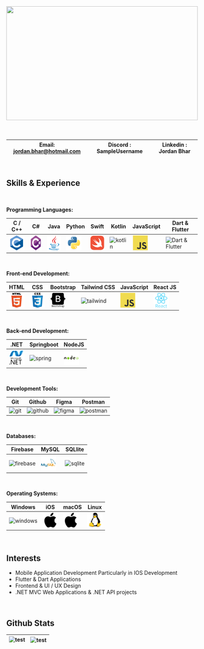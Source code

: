 
<img src="https://github.com/JordanBhar/JordanBhar/assets/48815489/5d8c1d7d-b415-4349-b1c9-cfdc4eb2baa5" width="100%" height="300px">

</br>
</br>
</br>

| Email: jordan.bhar@hotmail.com | Discord : SampleUsername | Linkedin : Jordan Bhar |
|---|---|---|

</br>

## Skills & Experience

</br>

**Programming Languages:**

| C / C++ | C# | Java | Python | Swift | Kotlin | JavaScript | Dart & Flutter |
|---|---|---|---|---|---|---|---|
| <img src="https://raw.githubusercontent.com/devicons/devicon/master/icons/c/c-original.svg" alt="c" width="40" height="40"/> | <img src="https://raw.githubusercontent.com/devicons/devicon/master/icons/csharp/csharp-original.svg" alt="csharp" width="40" height="40"/> | <img src="https://raw.githubusercontent.com/devicons/devicon/master/icons/java/java-original.svg" alt="java" width="40" height="40"/> | <img src="https://raw.githubusercontent.com/devicons/devicon/master/icons/python/python-original.svg" alt="python" width="40" height="40"/> | <img src="https://raw.githubusercontent.com/devicons/devicon/master/icons/swift/swift-original.svg" alt="swift" width="40" height="40"/> | <img src="https://www.vectorlogo.zone/logos/kotlinlang/kotlinlang-icon.svg" alt="kotlin" width="40" height="40"/> | <img src="https://raw.githubusercontent.com/devicons/devicon/master/icons/javascript/javascript-original.svg" alt="javascript" width="40" height="40"/> | ![Dart & Flutter](placeholder_image_link) |

</br>

**Front-end Development:**

| HTML | CSS | Bootstrap | Tailwind CSS | JavaScript | React JS |
|---|---|---|---|---|---|
| <img src="https://raw.githubusercontent.com/devicons/devicon/master/icons/html5/html5-original-wordmark.svg" alt="html5" width="40" height="40"/> | <img src="https://raw.githubusercontent.com/devicons/devicon/master/icons/css3/css3-original-wordmark.svg" alt="css3" width="40" height="40"/> | <img src="https://raw.githubusercontent.com/devicons/devicon/master/icons/bootstrap/bootstrap-plain-wordmark.svg" alt="bootstrap" width="40" height="40"/> | <img src="https://www.vectorlogo.zone/logos/tailwindcss/tailwindcss-icon.svg" alt="tailwind" width="40" height="40"/> | <img src="https://raw.githubusercontent.com/devicons/devicon/master/icons/javascript/javascript-original.svg" alt="javascript" width="40" height="40"/> | <img src="https://raw.githubusercontent.com/devicons/devicon/master/icons/react/react-original-wordmark.svg" alt="react" width="40" height="40"/> | 

</br>

**Back-end Development:**

| .NET | Springboot | NodeJS |
|---|---|---|
| <img src="https://raw.githubusercontent.com/devicons/devicon/master/icons/dot-net/dot-net-original-wordmark.svg" alt="dotnet" width="40" height="40"/> | <img src="https://www.vectorlogo.zone/logos/springio/springio-icon.svg" alt="spring" width="40" height="40"/> | <img src="https://raw.githubusercontent.com/devicons/devicon/master/icons/nodejs/nodejs-original-wordmark.svg" alt="nodejs" width="40" height="40"/> |

</br>

**Development Tools:**

| Git | Github | Figma | Postman |
|---|---|---|---|
| <img src="https://www.vectorlogo.zone/logos/git-scm/git-scm-icon.svg" alt="git" width="40" height="40"/> | <img src="https://icongr.am/devicon/github-original.svg?size=128&color=currentColor" alt="github" width="40" height="40"/> | <img src="https://www.vectorlogo.zone/logos/figma/figma-icon.svg" alt="figma" width="40" height="40"/> | <img src="https://www.vectorlogo.zone/logos/postman/postman-icon.svg" alt="postman" width="40" height="40"/> |

</br>

**Databases:**

| Firebase | MySQL | SQLlite |
|---|---|---|
| <img src="https://www.vectorlogo.zone/logos/firebase/firebase-icon.svg" alt="firebase" width="40" height="40"/> | <img src="https://raw.githubusercontent.com/devicons/devicon/master/icons/mysql/mysql-original-wordmark.svg" alt="mysql" width="40" height="40"/> | <img src="https://www.vectorlogo.zone/logos/sqlite/sqlite-icon.svg" alt="sqlite" width="40" height="40"/> |

</br>

**Operating Systems:**

| Windows | iOS | macOS | Linux |
|---|---|---|---|
| <img src="https://icongr.am/devicon/windows8-original.svg?size=128&color=currentColor" alt="windows" width="40" height="40"/> | <img src="https://raw.githubusercontent.com/devicons/devicon/master/icons/apple/apple-original.svg" alt="apple" width="40" height="40"/> | <img src="https://raw.githubusercontent.com/devicons/devicon/master/icons/apple/apple-original.svg" alt="apple" width="40" height="40"/> | <img src="https://raw.githubusercontent.com/devicons/devicon/master/icons/linux/linux-original.svg" alt="linux" width="40" height="40"/> |

</br>

## Interests

- Mobile Application Development Particularly in IOS Development
- Flutter & Dart Applications
- Frontend & UI / UX Design
- .NET MVC Web Applications & .NET API projects

</br> 

## Github Stats

| <img align="left" src="https://github-readme-stats.vercel.app/api/top-langs?username=JordanBhar&show_icons=true&locale=en&layout=compact" alt="test" /> | <img align="center" src="https://github-readme-stats.vercel.app/api?username=JordanBhar&show_icons=true&locale=en" alt="test" /> |
|---|---|


<!---
JordanBhar/JordanBhar is a ✨ special ✨ repository because its `README.md` (this file) appears on your GitHub profile.
You can click the Preview link to take a look at your changes.
--->
